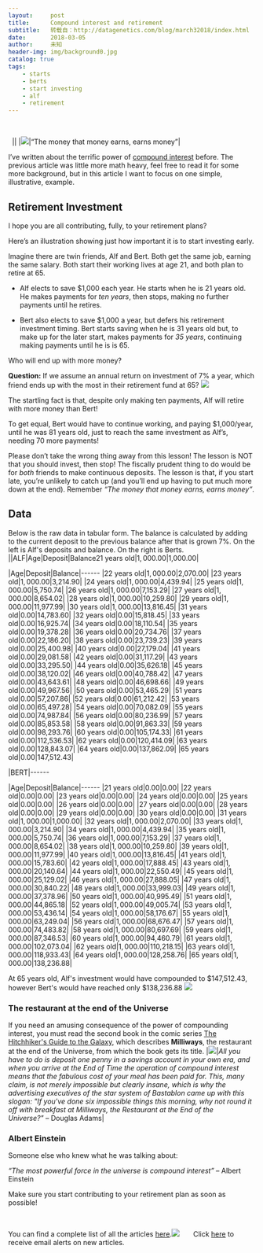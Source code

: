 ```yaml
---
layout:     post
title:      Compound interest and retirement
subtitle:   转载自：http://datagenetics.com/blog/march32018/index.html
date:       2018-03-05
author:     未知
header-img: img/background0.jpg
catalog: true
tags:
    - starts
    - berts
    - start investing
    - alf
    - retirement
---
```





 

 
||
|![](http://datagenetics.com/blog/march32018/p1.png)|“The money that money earns, earns money”|

I’ve written about the terrific power of [compound interest](http://datagenetics.com/blog/april22014/index.html) before. The previous article was little more math heavy, feel free to read it for some more background, but in this article I want to focus on one simple, illustrative, example.

## Retirement Investment

I hope you are all contributing, fully, to your retirement plans?

Here’s an illustration showing just how important it is to start investing early.

Imagine there are twin friends, Alf and Bert. Both get the same job, earning the same salary. Both start their working lives at age 21, and both plan to retire at 65.

- Alf elects to save $1,000 each year. He starts when he is 21 years old. He makes payments for *ten years*, then stops, making no further payments until he retires.

- Bert also elects to save $1,000 a year, but defers his retirement investment timing. Bert starts saving when he is 31 years old but, to make up for the later start, makes payments for *35 years*, continuing making payments until he is is 65.

Who will end up with more money?

**Question:** If we assume an annual return on investment of 7% a year, which friend ends up with the most in their retirement fund at 65?
![](http://datagenetics.com/blog/march32018/bal.jpg)


The startling fact is that, despite only making ten payments, Alf will retire with more money than Bert!

To get equal, Bert would have to continue working, and paying $1,000/year, until he was 81 years old, just to reach the same investment as Alf’s, needing 70 more payments!

Please don’t take the wrong thing away from this lesson! The lesson is NOT that you should invest, then stop! The fiscally prudent thing to do would be for *both* friends to make continuous deposits. The lesson is that, if you start late, you’re unlikely to catch up (and you’ll end up having to put much more down at the end). Remember *“The money that money earns, earns money”*.

## Data

Below is the raw data in tabular form. The balance is calculated by adding to the current deposit to the previous balance after that is grown 7%. On the left is Alf's deposits and balance. On the right is Berts.
||ALF|Age|Deposit|Balance21 years old|$1,000.00|$1,000.00|

|Age|Deposit|Balance|------
|22 years old|$1,000.00|$2,070.00|
|23 years old|$1,000.00|$3,214.90|
|24 years old|$1,000.00|$4,439.94|
|25 years old|$1,000.00|$5,750.74|
|26 years old|$1,000.00|$7,153.29|
|27 years old|$1,000.00|$8,654.02|
|28 years old|$1,000.00|$10,259.80|
|29 years old|$1,000.00|$11,977.99|
|30 years old|$1,000.00|$13,816.45|
|31 years old|$0.00|$14,783.60|
|32 years old|$0.00|$15,818.45|
|33 years old|$0.00|$16,925.74|
|34 years old|$0.00|$18,110.54|
|35 years old|$0.00|$19,378.28|
|36 years old|$0.00|$20,734.76|
|37 years old|$0.00|$22,186.20|
|38 years old|$0.00|$23,739.23|
|39 years old|$0.00|$25,400.98|
|40 years old|$0.00|$27,179.04|
|41 years old|$0.00|$29,081.58|
|42 years old|$0.00|$31,117.29|
|43 years old|$0.00|$33,295.50|
|44 years old|$0.00|$35,626.18|
|45 years old|$0.00|$38,120.02|
|46 years old|$0.00|$40,788.42|
|47 years old|$0.00|$43,643.61|
|48 years old|$0.00|$46,698.66|
|49 years old|$0.00|$49,967.56|
|50 years old|$0.00|$53,465.29|
|51 years old|$0.00|$57,207.86|
|52 years old|$0.00|$61,212.42|
|53 years old|$0.00|$65,497.28|
|54 years old|$0.00|$70,082.09|
|55 years old|$0.00|$74,987.84|
|56 years old|$0.00|$80,236.99|
|57 years old|$0.00|$85,853.58|
|58 years old|$0.00|$91,863.33|
|59 years old|$0.00|$98,293.76|
|60 years old|$0.00|$105,174.33|
|61 years old|$0.00|$112,536.53|
|62 years old|$0.00|$120,414.09|
|63 years old|$0.00|$128,843.07|
|64 years old|$0.00|$137,862.09|
|65 years old|$0.00|$147,512.43|

|BERT|------

|Age|Deposit|Balance|------
|21 years old|$0.00|$0.00|
|22 years old|$0.00|$0.00|
|23 years old|$0.00|$0.00|
|24 years old|$0.00|$0.00|
|25 years old|$0.00|$0.00|
|26 years old|$0.00|$0.00|
|27 years old|$0.00|$0.00|
|28 years old|$0.00|$0.00|
|29 years old|$0.00|$0.00|
|30 years old|$0.00|$0.00|
|31 years old|$1,000.00|$1,000.00|
|32 years old|$1,000.00|$2,070.00|
|33 years old|$1,000.00|$3,214.90|
|34 years old|$1,000.00|$4,439.94|
|35 years old|$1,000.00|$5,750.74|
|36 years old|$1,000.00|$7,153.29|
|37 years old|$1,000.00|$8,654.02|
|38 years old|$1,000.00|$10,259.80|
|39 years old|$1,000.00|$11,977.99|
|40 years old|$1,000.00|$13,816.45|
|41 years old|$1,000.00|$15,783.60|
|42 years old|$1,000.00|$17,888.45|
|43 years old|$1,000.00|$20,140.64|
|44 years old|$1,000.00|$22,550.49|
|45 years old|$1,000.00|$25,129.02|
|46 years old|$1,000.00|$27,888.05|
|47 years old|$1,000.00|$30,840.22|
|48 years old|$1,000.00|$33,999.03|
|49 years old|$1,000.00|$37,378.96|
|50 years old|$1,000.00|$40,995.49|
|51 years old|$1,000.00|$44,865.18|
|52 years old|$1,000.00|$49,005.74|
|53 years old|$1,000.00|$53,436.14|
|54 years old|$1,000.00|$58,176.67|
|55 years old|$1,000.00|$63,249.04|
|56 years old|$1,000.00|$68,676.47|
|57 years old|$1,000.00|$74,483.82|
|58 years old|$1,000.00|$80,697.69|
|59 years old|$1,000.00|$87,346.53|
|60 years old|$1,000.00|$94,460.79|
|61 years old|$1,000.00|$102,073.04|
|62 years old|$1,000.00|$110,218.15|
|63 years old|$1,000.00|$118,933.43|
|64 years old|$1,000.00|$128,258.76|
|65 years old|$1,000.00|$138,236.88|

At 65 years old, Alf's investment would have compounded to $147,512.43, however Bert's would have reached only $138,236.88
![](http://datagenetics.com/blog/march32018/g1.png)





### The restaurant at the end of the Universe

If you need an amusing consequence of the power of compounding interest, you must read the second book in the comic series [The Hitchhiker's Guide to the Galaxy](https://www.amazon.com/gp/product/0345391802/ref=as_li_tl?ie=UTF8&camp=1789&creative=9325&creativeASIN=0345391802&linkCode=as2&tag=datage-20&linkId=b9982263da006ed8d0a0dd7894763781), which describes **Milliways**, the restaurant at the end of the Universe, from which the book gets its title.
|![](http://datagenetics.com/blog/march32018/mw.png)|*All you have to do is deposit one penny in a savings account in your own era, and when you arrive at the End of Time the operation of compound interest means that the fabulous cost of your meal has been paid for. This, many claim, is not merely impossible but clearly insane, which is why the advertising executives of the star system of Bastablon came up with this slogan: "If you've done six impossible things this morning, why not round it off with breakfast at Milliways, the Restaurant at the End of the Universe?"* – Douglas Adams|

### Albert Einstein

Someone else who knew what he was talking about:

*“The most powerful force in the universe is compound interest”* – Albert Einstein

Make sure you start contributing to your retirement plan as soon as possible!

 

You can find a complete list of all the articles [here](/blog.html).![](http://datagenetics.com/images/n.gif)
      Click [here](http://datagenetics.com/newsletter/subscribe.html) to receive email alerts on new articles.
